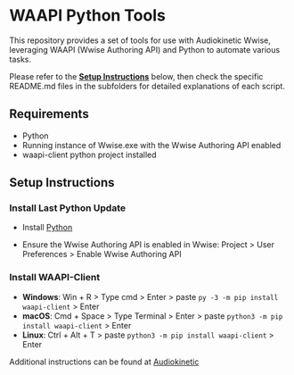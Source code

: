 # WAAPI Python Tools

This repository provides a set of tools for use with Audiokinetic Wwise, leveraging WAAPI (Wwise Authoring API) and Python to automate various tasks.

Please refer to the **[Setup Instructions](#Requirements)** below, then check the specific README.md files in the subfolders for detailed explanations of each script.


## Requirements

* Python
* Running instance of Wwise.exe with the Wwise Authoring API enabled
* waapi-client python project installed

## Setup Instructions

### Install Last Python Update

* Install [Python](https://www.python.org/downloads/)

* Ensure the Wwise Authoring API is enabled in Wwise: Project > User Preferences > Enable Wwise Authoring API


### Install WAAPI-Client

* **Windows**: Win + R > Type cmd > Enter > paste `py -3 -m pip install waapi-client` > Enter
* **macOS**: Cmd + Space > Type Terminal > Enter > paste `python3 -m pip install waapi-client` > Enter
* **Linux**: Ctrl + Alt + T > paste `python3 -m pip install waapi-client` > Enter

Additional instructions can be found at [Audiokinetic](https://www.audiokinetic.com/fr/library/edge/?source=SDK&id=waapi_client_python_rpc.html)

